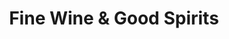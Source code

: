 ---
title: "Fine Wine & Good Spirits"
url: /erie/fine-wine-and-good-spirits-asbury-road/
shop: alcohol
---